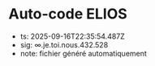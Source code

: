 # Auto-code ELIOS
- ts: 2025-09-16T22:35:54.487Z
- sig: ∞.je.toi.nous.432.528
- note: fichier généré automatiquement